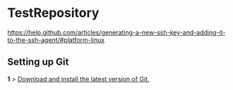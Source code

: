 # TestRepository
https://help.github.com/articles/generating-a-new-ssh-key-and-adding-it-to-the-ssh-agent/#platform-linux

## Setting up Git
**1** > [Download and install the latest version of Git.](https://git-scm.com/downloads)
  
